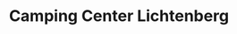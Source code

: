 ---
title: "Camping Center Lichtenberg"
url: /berlin/camping-center-lichtenberg/
shop: Autowerkstatt
---